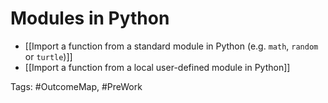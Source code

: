 # Modules in Python

- [[Import a function from a standard module in Python (e.g. `math`, `random` or `turtle`)]]
- [[Import a function from a local user-defined module in Python]]

Tags: #OutcomeMap, #PreWork 